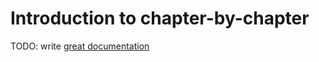 # Introduction to chapter-by-chapter

TODO: write [great documentation](http://jacobian.org/writing/what-to-write/)
